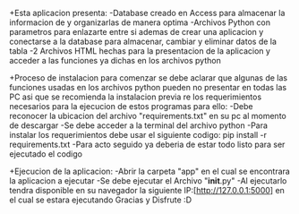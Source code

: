 +Esta aplicacion presenta: 
    -Database creado en Access para almacenar la informacion de y organizarlas de manera optima
    -Archivos Python con parametros para enlazarte entre si ademas de crear una aplicacion y conectarse a la database para almacenar, cambiar y eliminar datos de la tabla
    -2 Archivos HTML hechas para la presentacion de la aplicacion y acceder a las funciones ya dichas en los archivos python

+Proceso de instalacion
para comenzar se debe aclarar que algunas de las funciones usadas en los archivos python pueden no presentar en todas las PC asi que se recomienda la instalacion previa re los requerimientos necesarios para la ejecucion de estos programas para ello:
    -Debe reconocer la ubicacion del archivo "requirements.txt" en su pc al momento de descargar
    -Se debe acceder a la terminal del archivo python
    -Para instalar los requerimientos debe usar el siguiente codigo:
        pip install -r requirements.txt
    -Para acto seguido ya deberia de estar todo listo para ser ejecutado el codigo

+Ejecucion de la aplicacion:
    -Abrir la carpeta "app" en el cual se encontrara la aplicacion a ejecutar
    -Se debe ejecutar el Archivo "__init__.py"
    -Al ejecutarlo tendra disponible en su navegador la siguiente IP:[http://127.0.0.1:5000] en el cual se estara ejecutando
                                    Gracias y Disfrute :D
